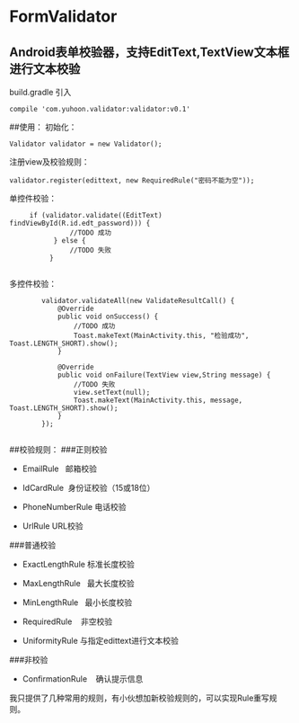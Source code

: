 # FormValidator
## Android表单校验器，支持EditText,TextView文本框进行文本校验

build.gradle 引入
```
compile 'com.yuhoon.validator:validator:v0.1'
```    
##使用：
初始化：
``` 
Validator validator = new Validator();
```    
注册view及校验规则：
```
validator.register(edittext, new RequiredRule("密码不能为空"));
```    
单控件校验：

```
     if (validator.validate((EditText) findViewById(R.id.edt_password))) {
               //TODO 成功
           } else {
               //TODO 失败
          }   
           
```

多控件校验：

```
        validator.validateAll(new ValidateResultCall() {
            @Override
            public void onSuccess() {
                //TODO 成功
                Toast.makeText(MainActivity.this, "检验成功", Toast.LENGTH_SHORT).show();
            }

            @Override
            public void onFailure(TextView view,String message) {
                //TODO 失败
                view.setText(null);
                Toast.makeText(MainActivity.this, message, Toast.LENGTH_SHORT).show();
            }
        });
       
 ```
##校验规则：
###正则校验

* EmailRule   邮箱校验

* IdCardRule  身份证校验（15或18位）

* PhoneNumberRule 电话校验

* UrlRule URL校验

###普通校验

* ExactLengthRule 标准长度校验

* MaxLengthRule   最大长度校验

* MinLengthRule   最小长度校验

* RequiredRule    非空校验

* UniformityRule 与指定edittext进行文本校验

###非校验

* ConfirmationRule    确认提示信息

我只提供了几种常用的规则，有小伙想加新校验规则的，可以实现Rule重写规则。
